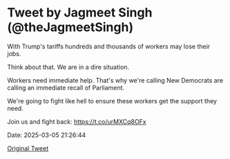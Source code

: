 # Tweet by Jagmeet Singh (@theJagmeetSingh)

With Trump's tariffs hundreds and thousands of workers may lose their jobs.

Think about that.
We are in a dire situation.

Workers need immediate help. That's why we're calling New Democrats are calling an immediate recall of Parliament.

We're going to fight like hell to ensure these workers get the support they need.

Join us and fight back: https://t.co/urMXCq8OFx

Date: 2025-03-05 21:26:44

[Original Tweet](https://x.com/theJagmeetSingh/status/1897398397809910143)

